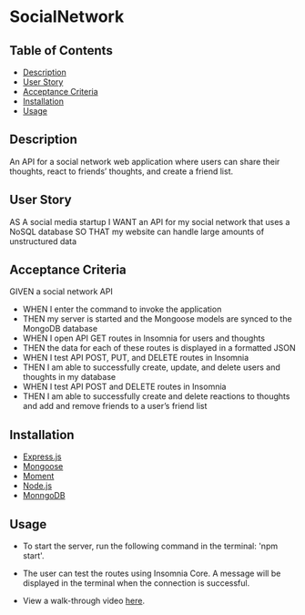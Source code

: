 # SocialNetwork

## Table of Contents
- [Description](#description)
- [User Story](#user-story)
- [Acceptance Criteria](#acceptance-criteria)
- [Installation](#installation)
- [Usage](#usage)



## Description

An API for a social network web application where users can share their thoughts, react to friends’ thoughts, and create a friend list.

## User Story

AS A social media startup
I WANT an API for my social network that uses a NoSQL database
SO THAT my website can handle large amounts of unstructured data

## Acceptance Criteria

GIVEN a social network API
- WHEN I enter the command to invoke the application
- THEN my server is started and the Mongoose models are synced to the MongoDB database
- WHEN I open API GET routes in Insomnia for users and thoughts
- THEN the data for each of these routes is displayed in a formatted JSON
- WHEN I test API POST, PUT, and DELETE routes in Insomnia
- THEN I am able to successfully create, update, and delete users and thoughts in my database
- WHEN I test API POST and DELETE routes in Insomnia
- THEN I am able to successfully create and delete reactions to thoughts and add and remove friends to a user’s friend list


## Installation

- [Express.js](https://www.npmjs.com/package/express)
- [Mongoose](https://www.npmjs.com/package/mongoose)
- [Moment](https://www.npmjs.com/package/moment)
- [Node.js](https://nodejs.org/en/)
- [MonngoDB](https://www.npmjs.com/package/mongodb)


## Usage

- To start the server, run the following command in the terminal:
'npm start'.

- The user can test the routes using Insomnia Core. A message will be displayed in the terminal when the connection is successful.

- View a walk-through video [here](https://drive.google.com/file/d/1uouz0sNUwkdQv7EiMO-pYvEOIlb9qRJ3/view).

